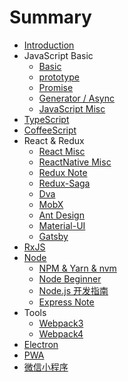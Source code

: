 # Summary

* [Introduction](README.md)
* JavaScript Basic
    * [Basic](notes/basic.md)
    * [prototype](notes/prototype.md)
    * [Promise](notes/promise.md)
    * [Generator / Async](notes/generator.md)
    * [JavaScript Misc](notes/js-misc.md)
* [TypeScript](notes/typescript-note.md)
* [CoffeeScript](notes/coffeescript-note.md)
* React & Redux
    * [React Misc](notes/react-misc.md)
    * [ReactNative Misc](notes/react-native-misc.md)
    * [Redux Note](notes/redux-note.md)
    * [Redux-Saga](notes/redux-saga.md)
    * [Dva](notes/dva.md)
    * [MobX](notes/mobx-note.md)
    * [Ant Design](notes/antd-note.md)
    * [Material-UI](notes/material-ui-note.md)
    * [Gatsby](notes/gatsby.md)
* [RxJS](notes/rxjs-note.md)
* [Node](notes/node-readme.md)
    * [NPM & Yarn & nvm](notes/node-npm-yarn.md)
    * [Node Beginner](notes/node-beginner.md)
    * [Node.js 开发指南](notes/node-byvoid.md)
    * [Express Note](notes/express-note.md)
* Tools
    * [Webpack3](notes/webpack3-note.md)
    * [Webpack4](notes/webpack4-note.md)
* [Electron](notes/electron-note.md)
* [PWA](notes/pwa-note.md)
* [微信小程序](notes/wx-mini-app-note.md)
